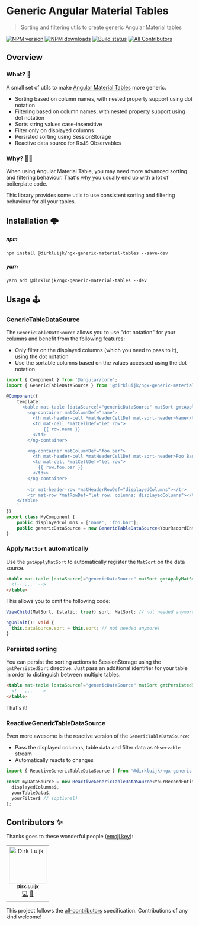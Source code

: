 # Generic Angular Material Tables

> Sorting and filtering utils to create generic Angular Material tables

[![NPM version](http://img.shields.io/npm/v/@dirkluijk/ngx-generic-material-tables.svg?style=flat-square)](https://www.npmjs.com/package/@dirkluijk/ngx-generic-material-tables)
[![NPM downloads](http://img.shields.io/npm/dm/@dirkluijk/ngx-generic-material-tables.svg?style=flat-square)](https://www.npmjs.com/package/@dirkluijk/ngx-generic-material-tables)
[![Build status](https://img.shields.io/travis/dirkluijk/ngx-generic-material-tables.svg?style=flat-square)](https://travis-ci.org/dirkluijk/ngx-generic-material-tables)
[![All Contributors](https://img.shields.io/badge/all_contributors-1-orange.svg?style=flat-square)](#contributors-)

## Overview

### What? 🤔

A small set of utils to make [Angular Material Tables](https://material.angular.io/components/table) more generic.

* Sorting based on column names, with nested property support using dot notation
* Filtering based on column names, with nested property support using dot notation
* Sorts string values case-insensitive
* Filter only on displayed columns 
* Persisted sorting using SessionStorage
* Reactive data source for RxJS Observables

### Why? 🤷‍♂️

When using Angular Material Table, you may need more advanced sorting and filtering behaviour. That's why you usually end up with a lot of boilerplate code.

This library provides some utils to use consistent sorting and filtering behaviour for all your tables.

## Installation 🌩

##### npm

```
npm install @dirkluijk/ngx-generic-material-tables --save-dev
```

##### yarn

```
yarn add @dirkluijk/ngx-generic-material-tables --dev
```

## Usage 🕹

### GenericTableDataSource

The `GenericTableDataSource` allows you to use "dot notation" for your columns and benefit from the following features:

* Only filter on the displayed columns (which you need to pass to it), using the dot notation
* Use the sortable columns based on the values accessed using the dot notation

```typescript
import { Component } from '@angular/core';
import { GenericTableDataSource } from '@dirkluijk/ngx-generic-material-tables'

@Component({
    template: `
      <table mat-table [dataSource]="genericDataSource" matSort gmtApplyMatSort>
        <ng-container matColumnDef="name">
          <th mat-header-cell *matHeaderCellDef mat-sort-header>Name</th>
          <td mat-cell *matCellDef="let row">
              {{ row.name }}
          </td>
        </ng-container>

        <ng-container matColumnDef="foo.bar">
          <th mat-header-cell *matHeaderCellDef mat-sort-header>Foo Bar</th>
          <td mat-cell *matCellDef="let row">
            {{ row.foo.bar }}
          </td>>
        </ng-container>
          
        <tr mat-header-row *matHeaderRowDef="displayedColumns"></tr>
        <tr mat-row *matRowDef="let row; columns: displayedColumns"></tr>
    </table>
    `
})
export class MyComponent {
    public displayedColumns = ['name', 'foo.bar'];
    public genericDataSource = new GenericTableDataSource<YourRecordEntity>(this.displayedColumns, [/** your data */]);
}
``` 

### Apply `MatSort` automatically

Use the `gmtApplyMatSort` to automatically register the `MatSort` on the data source.

```html
<table mat-table [dataSource]="genericDataSource" matSort gmtApplyMatSort>
  <!-- ...  -->
</table>
```

This allows you to omit the following code: 

```typescript
ViewChild(MatSort, {static: true}) sort: MatSort; // not needed anymore!

ngOnInit(): void {
  this.dataSource.sort = this.sort; // not needed anymore!
}
```

### Persisted sorting

You can persist the sorting actions to SessionStorage using the `gmtPersistedSort` directive.
Just pass an additional identifier for your table in order to distinguish between multiple tables. 

```html
<table mat-table [dataSource]="genericDataSource" matSort gmtPersistedSort="my-table">
  <!-- ...  -->
</table>
```

That's it!

### ReactiveGenericTableDataSource

Even more awesome is the reactive version of the `GenericTableDataSource`:

* Pass the displayed columns, table data and filter data as `Observable` stream
* Automatically reacts to changes

```typescript
import { ReactiveGenericTableDataSource } from '@dirkluijk/ngx-generic-material-tables'

const myDataSource = new ReactiveGenericTableDataSource<YourRecordEntity>(
  displayedColumns$,
  yourTableData$,
  yourFilter$ // (optional)
);
```

## Contributors ✨

Thanks goes to these wonderful people ([emoji key](https://allcontributors.org/docs/en/emoji-key)):

<!-- ALL-CONTRIBUTORS-LIST:START - Do not remove or modify this section -->
<!-- prettier-ignore-start -->
<!-- markdownlint-disable -->
<table>
  <tr>
    <td align="center"><a href="https://github.com/dirkluijk"><img src="https://avatars2.githubusercontent.com/u/2102973?v=4" width="100px;" alt="Dirk Luijk"/><br /><sub><b>Dirk Luijk</b></sub></a><br /><a href="https://github.com/dirkluijk/@ngx-dirkluijk/generic-material-tables/commits?author=dirkluijk" title="Code">💻</a> <a href="https://github.com/dirkluijk/@dirkluijk/generic-material-tables/commits?author=dirkluijk" title="Documentation">📖</a></td>
  </tr>
</table>

<!-- markdownlint-enable -->
<!-- prettier-ignore-end -->
<!-- ALL-CONTRIBUTORS-LIST:END -->

This project follows the [all-contributors](https://github.com/all-contributors/all-contributors) specification. Contributions of any kind welcome!
